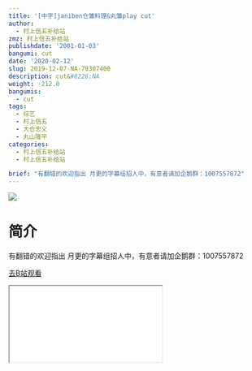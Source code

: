 ```yaml
---
title: '[中字]janiben仓雏料理&丸雏play cut'
author:
  - 村上信五补给站
zmz: 村上信五补给站
publishdate: '2001-01-03'
bangumi: cut
date: '2020-02-12'
slug: 2019-12-07-NA-78307400
description: cut&#8226;NA
weight: -212.0
bangumis:
  - cut
tags:
  - 综艺
  - 村上信五
  - 大仓忠义
  - 丸山隆平
categories:
  - 村上信五补给站
  - 村上信五补给站

brief: "有翻错的欢迎指出 月更的字幕组招人中，有意者请加企鹅群：1007557872"
---
```

![](https://raw.githubusercontent.com/tcgriffith/owaraisite/master/static/tmpimg/ce2af9ca43467d8a0e7ed7d186f214cc33ba7480.jpg.480.jpg)
# 简介  
有翻错的欢迎指出
月更的字幕组招人中，有意者请加企鹅群：1007557872  

[去B站观看](https://www.bilibili.com/video/av78307400/)
<div class ="resp-container"><iframe class="testiframe" src="//player.bilibili.com/player.html?aid=78307400"", scrolling="no", allowfullscreen="true" > </iframe></div> 
